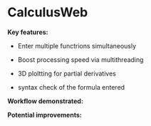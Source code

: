 # CalculusWeb



**Key features:**

* Enter multiple functrions simultaneously

* Boost processing speed via multithreading

* 3D ploltting for partial derivatives

* syntax check of the formula entered



**Workflow demonstrated:**



**Potential improvements:**